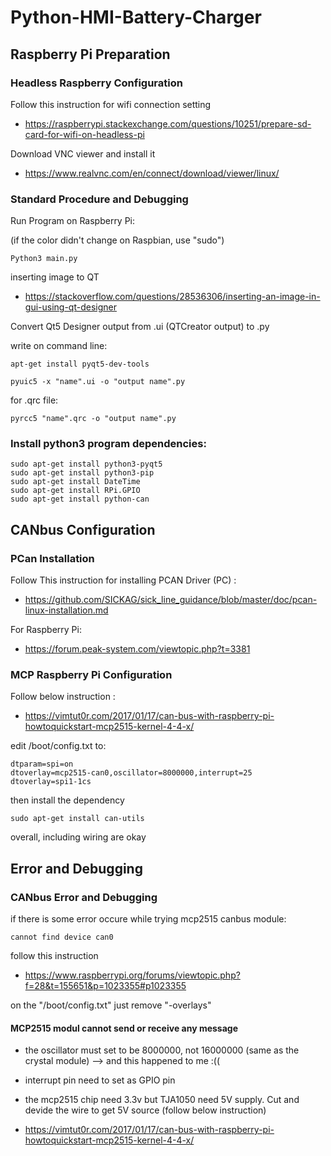 # Python-HMI-Battery-Charger
## Raspberry Pi Preparation
### Headless Raspberry Configuration
Follow this instruction for wifi connection setting
* https://raspberrypi.stackexchange.com/questions/10251/prepare-sd-card-for-wifi-on-headless-pi

Download VNC viewer and install it
* https://www.realvnc.com/en/connect/download/viewer/linux/

### Standard Procedure and Debugging
Run Program on Raspberry Pi:

(if the color didn't change on Raspbian, use "sudo")
```
Python3 main.py 
```

inserting image to QT
* https://stackoverflow.com/questions/28536306/inserting-an-image-in-gui-using-qt-designer

Convert Qt5 Designer output from .ui (QTCreator output) to .py 

write on command line:
```
apt-get install pyqt5-dev-tools

pyuic5 -x "name".ui -o "output name".py
```
for .qrc file:
```
pyrcc5 "name".qrc -o "output name".py
```

### Install python3 program dependencies:
```
sudo apt-get install python3-pyqt5
sudo apt-get install python3-pip
sudo apt-get install DateTime
sudo apt-get install RPi.GPIO
sudo apt-get install python-can
```
## CANbus Configuration
### PCan Installation
Follow This instruction for installing PCAN Driver (PC) :
* https://github.com/SICKAG/sick_line_guidance/blob/master/doc/pcan-linux-installation.md

For Raspberry Pi:
* https://forum.peak-system.com/viewtopic.php?t=3381

### MCP Raspberry Pi Configuration
Follow below instruction :
* https://vimtut0r.com/2017/01/17/can-bus-with-raspberry-pi-howtoquickstart-mcp2515-kernel-4-4-x/

edit /boot/config.txt to:
```
dtparam=spi=on
dtoverlay=mcp2515-can0,oscillator=8000000,interrupt=25
dtoverlay=spi1-1cs
```
then install the dependency
```
sudo apt-get install can-utils
```
overall, including wiring are okay

## Error and Debugging
### CANbus Error and Debugging
if there is some error occure while trying mcp2515 canbus module:
```
cannot find device can0
```
follow this instruction
* https://www.raspberrypi.org/forums/viewtopic.php?f=28&t=155651&p=1023355#p1023355

on the "/boot/config.txt" just remove "-overlays"

#### MCP2515 modul cannot send or receive any message

* the oscillator must set to be 8000000, not 16000000 (same as the crystal module) --> and this happened to me :((

* interrupt pin need to set as GPIO pin

* the mcp2515 chip need 3.3v but TJA1050 need 5V supply. Cut and devide the wire to get 5V source (follow below instruction)

* https://vimtut0r.com/2017/01/17/can-bus-with-raspberry-pi-howtoquickstart-mcp2515-kernel-4-4-x/

